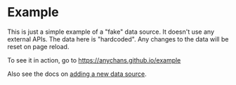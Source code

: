 # Example

This is just a simple example of a "fake" data source. It doesn't use any external APIs. The data here is "hardcoded". Any changes to the data will be reset on page reload.

To see it in action, go to https://anychans.github.io/example

Also see the docs on [adding a new data source](https://gitlab.com/catamphetamine/anychan/-/blob/master/docs/add-new-data-source.md).